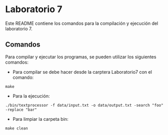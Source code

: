 # Laboratorio 7

Este README contiene los comandos para la compilación y ejecución del laboratorio 7.

## Comandos

Para compilar y ejecutar los programas, se pueden utilizar los siguientes comandos:

- Para compilar se debe hacer desde la carptera Laboratorio7 con el comando:
```
make
```

- Para la ejecución:
```
./bin/textprocessor -f data/input.txt -o data/output.txt -search "foo" -replace "bar"
```

- Para limpiar la carpeta bin:
```
make clean
```